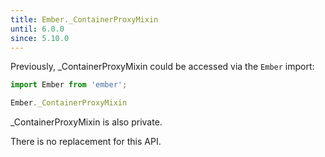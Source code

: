 ```yaml
---
title: Ember._ContainerProxyMixin
until: 6.0.0
since: 5.10.0
---
```



Previously, _ContainerProxyMixin could be accessed via the `Ember` import:
```js
import Ember from 'ember';

Ember._ContainerProxyMixin
```
_ContainerProxyMixin is also private.

There is no replacement for this API.
